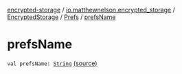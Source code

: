 [encrypted-storage](../../../index.md) / [io.matthewnelson.encrypted_storage](../../index.md) / [EncryptedStorage](../index.md) / [Prefs](index.md) / [prefsName](./prefs-name.md)

# prefsName

`val prefsName: `[`String`](https://kotlinlang.org/api/latest/jvm/stdlib/kotlin/-string/index.html) [(source)](https://github.com/05nelsonm/encrypted-storage/blob/master/encrypted-storage/src/main/java/io/matthewnelson/encrypted_storage/EncryptedStorage.kt#L27)